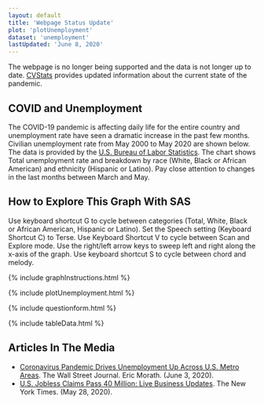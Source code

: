 ```yaml
---
layout: default
title: 'Webpage Status Update'
plot: 'plotUnemployment'
dataset: 'unemployment'
lastUpdated: 'June 8, 2020'
---
```


The webpage is no longer being supported and the data is not longer up to date. [CVStats](https://cvstats.net/) provides updated information about the current state of the pandemic.

## COVID and Unemployment

The COVID-19 pandemic is affecting daily life for the entire country and unemployment rate have seen a dramatic increase in the past few months. Civilian unemployment rate from May 2000 to May 2020 are shown below. The data is provided by the [U.S. Bureau of Labor Statistics](https://www.bls.gov/charts/employment-situation/civilian-unemployment-rate.htm). The chart shows Total unemployment rate and breakdown by race (White, Black or African American) and ethnicity (Hispanic or Latino). Pay close attention to changes in the last months between March and May.

## How to Explore This Graph With SAS
Use keyboard shortcut G to cycle between categories (Total, White, Black or African American, Hispanic or Latino). Set the Speech setting (Keyboard Shortcut C) to Terse. Use Keyboard Shortcut V to cycle between Scan and Explore mode. Use the right/left arrow keys to sweep left and right along the x-axis of the graph. Use keyboard shortcut S to cycle between chord and melody. 

{% include graphInstructions.html %}

{% include plotUnemployment.html %}

{% include questionform.html %}

{% include tableData.html %}

## Articles In The Media

* [Coronavirus Pandemic Drives Unemployment Up Across U.S. Metro Areas](https://www.wsj.com/articles/coronavirus-pandemic-drives-unemployment-up-across-u-s-metro-areas-11591205949). The Wall Street Journal. Eric Morath. (June 3, 2020).
* [U.S. Jobless Claims Pass 40 Million: Live Business Updates](https://www.nytimes.com/2020/05/28/business/unemployment-stock-market-coronavirus.html). The New York Times. (May 28, 2020).